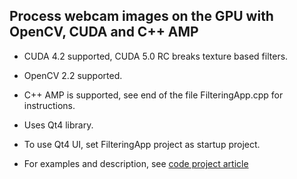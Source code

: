 Process webcam images on the GPU with OpenCV, CUDA and C++ AMP
---------------

  - CUDA 4.2 supported, CUDA 5.0 RC breaks texture based filters.
  - OpenCV 2.2 supported.
  - C++ AMP is supported, see end of the file FilteringApp.cpp for instructions.
  - Uses Qt4 library.
  - To use Qt4 UI, set FilteringApp project as startup project.  
  
  - For examples and description, see [code project article](http://www.codeproject.com/Articles/206036/Image-Filters-using-CPU-and-GPU)